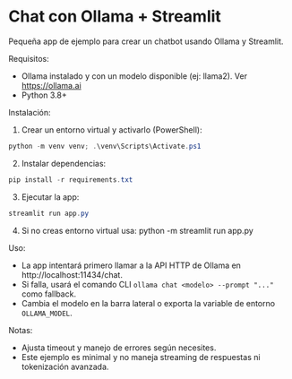 # Chat con Ollama + Streamlit

Pequeña app de ejemplo para crear un chatbot usando Ollama y Streamlit.

Requisitos:
- Ollama instalado y con un modelo disponible (ej: llama2). Ver https://ollama.ai
- Python 3.8+

Instalación:

1. Crear un entorno virtual y activarlo (PowerShell):

```powershell
python -m venv venv; .\venv\Scripts\Activate.ps1
```

2. Instalar dependencias:

```powershell
pip install -r requirements.txt
```

3. Ejecutar la app:

```powershell
streamlit run app.py
```

4. Si no creas entorno virtual usa: python -m
 streamlit run app.py


Uso:
- La app intentará primero llamar a la API HTTP de Ollama en http://localhost:11434/chat.
- Si falla, usará el comando CLI `ollama chat <modelo> --prompt "..."` como fallback.
- Cambia el modelo en la barra lateral o exporta la variable de entorno `OLLAMA_MODEL`.

Notas:
- Ajusta timeout y manejo de errores según necesites.
- Este ejemplo es minimal y no maneja streaming de respuestas ni tokenización avanzada.
